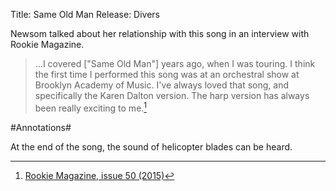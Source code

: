 Title: Same Old Man
Release: Divers

Newsom talked about her relationship with this song in an interview with Rookie Magazine.

> ...I covered ["Same Old Man"] years ago, when I was touring. I think the first time I performed this song was at an orchestral show at Brooklyn Academy of Music. I've always loved that song, and specifically the Karen Dalton version. The harp version has always been really exciting to me.[^rookie]

#Annotations#

At the end of the song, the sound of helicopter blades can be heard.

[^rookie]:[Rookie Magazine, issue 50 (2015)][rookie]

[rookie]: http://www.rookiemag.com/2015/10/joanna-newsom-interview/
